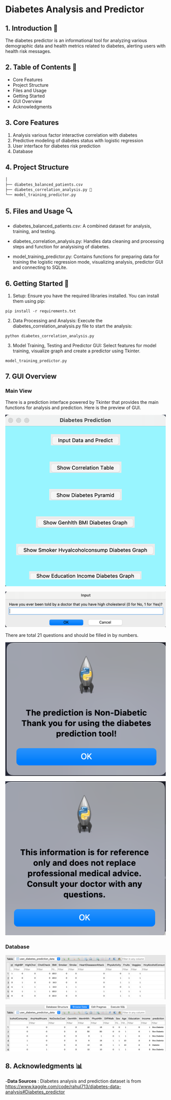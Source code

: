# Diabetes Analysis and Predictor

## 1. Introduction 🎯
The diabetes predictor is an informational tool for analyzing various demographic data and health metrics related to diabetes, alerting users with health risk messages.

## 2. Table of Contents 📔 
- Core Features
- Project Structure
- Files and Usage
- Getting Started
- GUI Overview
- Acknowledgments

## 3. Core Features
1. Analysis various factor interactive correlation with diabetes
2. Predictive modeling of diabetes status with logistic regression
3. User interface for diabetes risk prediction
4. Database

## 4. Project Structure

```
│
├── diabetes_balanced_patients.csv
├── diabetes_correlation_analysis.py 🚀
└── model_training_predictor.py

```

## 5. Files and Usage 🔍
- diabetes_balanced_patients.csv: A combined dataset for analysis, training, and testing.

- diabetes_correlation_analysis.py: Handles data cleaning and processing steps and function for analysising of diabetes.

- model_training_predictor.py: Contains functions for preparing data for training the logistic regression mode, visualizing analysis, predictor GUI and connecting to SQLite.

## 6. Getting Started 🧰
1. Setup: Ensure you have the required libraries installed. You can install them using pip:

```
pip install -r requirements.txt
```

2. Data Processing and Analysis: Execute the diabetes_correlation_analysis.py file to start the analysis:

```
python diabetes_correlation_analysis.py
```


3. Model Training, Testing and Predictor GUI: Select features for model training, visualize graph and create a predictor using Tkinter.

```
model_training_predictor.py
```
## 7. GUI Overview

### Main View
There is a prediction interface powered by Tkinter that provides the main functions for analysis and prediction. Here is the preview of GUI.

![image](https://github.com/Dorislwk/Diabetes_Predictor/blob/main/Photo/Predictor_interface.png)

![image](https://github.com/Dorislwk/Diabetes_Predictor/blob/main/Photo/question_example.png)

There are total 21 questions and should be filled in by numbers.


![image](https://github.com/Dorislwk/Diabetes_Predictor/blob/main/Photo/result_message.png)


![image](https://github.com/Dorislwk/Diabetes_Predictor/blob/main/Photo/disclaimer.png)

### Database
![image](https://github.com/Dorislwk/Diabetes_Predictor/blob/main/Photo/database_firsthalf.png)

![image](https://github.com/Dorislwk/Diabetes_Predictor/blob/main/Photo/database_secondhalf.png)

## 8. Acknowledgments 📊
-**Data Sources** : Diabetes analysis and prediction dataset is from https://www.kaggle.com/code/rahul713/diabetes-data-analysis#Diabetes_predictor

